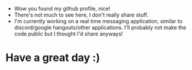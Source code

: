 - Wow you found my github profile, nice!
- There's not much to see here, I don't really share stuff.
- I'm currently working on a real time messaging application, similar to discord/google hangouts/other applications. I'll probably not make the code public but I thought I'd share anyways!

<!DOCTYPE HTML>
<html>
<head>
</head>
<body>
<h1>Have a great day :)</h1>
</body>
</html>
<!---
Emek410/Emek410 is a ✨ special ✨ repository because its `README.md` (this file) appears on your GitHub profile.
You can click the Preview link to take a look at your changes.
--->
